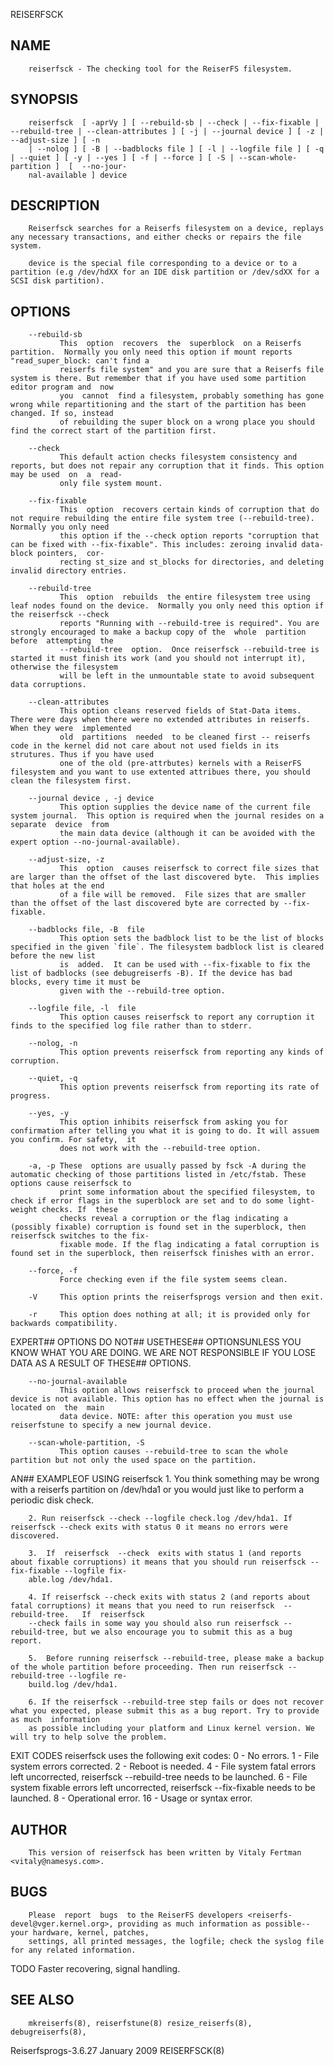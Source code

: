   REISERFSCK
 
## NAME
        reiserfsck - The checking tool for the ReiserFS filesystem.
 
## SYNOPSIS
        reiserfsck  [ -aprVy ] [ --rebuild-sb | --check | --fix-fixable | --rebuild-tree | --clean-attributes ] [ -j | --journal device ] [ -z | --adjust-size ] [ -n
        | --nolog ] [ -B | --badblocks file ] [ -l | --logfile file ] [ -q | --quiet ] [ -y | --yes ] [ -f | --force ] [ -S | --scan-whole-partition ]  [  --no-jour‐
        nal-available ] device
 
## DESCRIPTION
        Reiserfsck searches for a Reiserfs filesystem on a device, replays any necessary transactions, and either checks or repairs the file system.
 
        device is the special file corresponding to a device or to a partition (e.g /dev/hdXX for an IDE disk partition or /dev/sdXX for a SCSI disk partition).
 
## OPTIONS
        --rebuild-sb
               This  option  recovers  the  superblock  on a Reiserfs partition.  Normally you only need this option if mount reports "read_super_block: can't find a
               reiserfs file system" and you are sure that a Reiserfs file system is there. But remember that if you have used some partition editor program and  now
               you  cannot  find a filesystem, probably something has gone wrong while repartitioning and the start of the partition has been changed. If so, instead
               of rebuilding the super block on a wrong place you should find the correct start of the partition first.
 
        --check
               This default action checks filesystem consistency and reports, but does not repair any corruption that it finds. This option may be used  on  a  read-
               only file system mount.
 
        --fix-fixable
               This  option  recovers certain kinds of corruption that do not require rebuilding the entire file system tree (--rebuild-tree). Normally you only need
               this option if the --check option reports "corruption that can be fixed with --fix-fixable". This includes: zeroing invalid data-block pointers,  cor‐
               recting st_size and st_blocks for directories, and deleting invalid directory entries.
 
        --rebuild-tree
               This  option  rebuilds  the entire filesystem tree using leaf nodes found on the device.  Normally you only need this option if the reiserfsck --check
               reports "Running with --rebuild-tree is required". You are strongly encouraged to make a backup copy of the  whole  partition  before  attempting  the
               --rebuild-tree  option.  Once reiserfsck --rebuild-tree is started it must finish its work (and you should not interrupt it), otherwise the filesystem
               will be left in the unmountable state to avoid subsequent data corruptions.
 
        --clean-attributes
               This option cleans reserved fields of Stat-Data items. There were days when there were no extended attributes in reiserfs. When they were  implemented
               old  partitions  needed  to be cleaned first -- reiserfs code in the kernel did not care about not used fields in its strutures. Thus if you have used
               one of the old (pre-attrbutes) kernels with a ReiserFS filesystem and you want to use extented attribues there, you should clean the filesystem first.
 
        --journal device , -j device
               This option supplies the device name of the current file system journal.  This option is required when the journal resides on a separate  device  from
               the main data device (although it can be avoided with the expert option --no-journal-available).
 
        --adjust-size, -z
               This  option  causes reiserfsck to correct file sizes that are larger than the offset of the last discovered byte.  This implies that holes at the end
               of a file will be removed.  File sizes that are smaller than the offset of the last discovered byte are corrected by --fix-fixable.
 
        --badblocks file, -B  file
               This option sets the badblock list to be the list of blocks specified in the given `file`. The filesystem badblock list is cleared before the new list
               is  added.  It can be used with --fix-fixable to fix the list of badblocks (see debugreiserfs -B). If the device has bad blocks, every time it must be
               given with the --rebuild-tree option.
 
        --logfile file, -l  file
               This option causes reiserfsck to report any corruption it finds to the specified log file rather than to stderr.
 
        --nolog, -n
               This option prevents reiserfsck from reporting any kinds of corruption.
 
        --quiet, -q
               This option prevents reiserfsck from reporting its rate of progress.
 
        --yes, -y
               This option inhibits reiserfsck from asking you for confirmation after telling you what it is going to do. It will assuem you confirm. For safety,  it
               does not work with the --rebuild-tree option.
 
        -a, -p These  options are usually passed by fsck -A during the automatic checking of those partitions listed in /etc/fstab. These options cause reiserfsck to
               print some information about the specified filesystem, to check if error flags in the superblock are set and to do some light-weight checks. If  these
               checks reveal a corruption or the flag indicating a (possibly fixable) corruption is found set in the superblock, then reiserfsck switches to the fix-
               fixable mode. If the flag indicating a fatal corruption is found set in the superblock, then reiserfsck finishes with an error.
 
        --force, -f
               Force checking even if the file system seems clean.
 
        -V     This option prints the reiserfsprogs version and then exit.
 
        -r     This option does nothing at all; it is provided only for backwards compatibility.
 
 EXPERT## OPTIONS
        DO NOT## USETHESE## OPTIONSUNLESS YOU KNOW WHAT YOU ARE DOING.  WE ARE NOT RESPONSIBLE IF YOU LOSE DATA AS A RESULT OF THESE## OPTIONS.
 
        --no-journal-available
               This option allows reiserfsck to proceed when the journal device is not available. This option has no effect when the journal is located on  the  main
               data device. NOTE: after this operation you must use reiserfstune to specify a new journal device.
 
        --scan-whole-partition, -S
               This option causes --rebuild-tree to scan the whole partition but not only the used space on the partition.
 
 AN## EXAMPLEOF USING reiserfsck
        1. You think something may be wrong with a reiserfs partition on /dev/hda1 or you would just like to perform a periodic disk check.
 
        2. Run reiserfsck --check --logfile check.log /dev/hda1. If reiserfsck --check exits with status 0 it means no errors were discovered.
 
        3.  If  reiserfsck  --check  exits with status 1 (and reports about fixable corruptions) it means that you should run reiserfsck --fix-fixable --logfile fix‐
        able.log /dev/hda1.
 
        4. If reiserfsck --check exits with status 2 (and reports about fatal corruptions) it means that you need to run reiserfsck  --rebuild-tree.   If  reiserfsck
        --check fails in some way you should also run reiserfsck --rebuild-tree, but we also encourage you to submit this as a bug report.
 
        5.  Before running reiserfsck --rebuild-tree, please make a backup of the whole partition before proceeding. Then run reiserfsck --rebuild-tree --logfile re‐
        build.log /dev/hda1.
 
        6. If the reiserfsck --rebuild-tree step fails or does not recover what you expected, please submit this as a bug report. Try to provide as much  information
        as possible including your platform and Linux kernel version. We will try to help solve the problem.
 
 EXIT CODES
        reiserfsck uses the following exit codes:
           0 - No errors.
           1 - File system errors corrected.
           2 - Reboot is needed.
           4 - File system fatal errors left uncorrected,
               reiserfsck --rebuild-tree needs to be launched.
           6 - File system fixable errors left uncorrected,
               reiserfsck --fix-fixable needs to be launched.
           8 - Operational error.
           16 - Usage or syntax error.
 
## AUTHOR
        This version of reiserfsck has been written by Vitaly Fertman <vitaly@namesys.com>.
 
## BUGS
        Please  report  bugs  to the ReiserFS developers <reiserfs-devel@vger.kernel.org>, providing as much information as possible--your hardware, kernel, patches,
        settings, all printed messages, the logfile; check the syslog file for any related information.
 
 TODO
        Faster recovering, signal handling.
 
## SEE ALSO
        mkreiserfs(8), reiserfstune(8) resize_reiserfs(8), debugreiserfs(8),
 
 Reiserfsprogs-3.6.27                                                        January 2009                                                               REISERFSCK(8)
